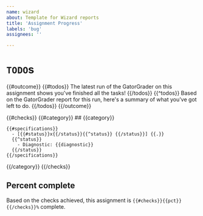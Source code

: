 ```yaml
---
name: wizard
about: Template for Wizard reports
title: 'Assignment Progress'
labels: 'bug'
assignees: ''

---
```


# `TODO`s

{{#outcome}}
{{#todos}}
The latest run of the GatorGrader on this assignment shows you've finished all the tasks!
{{/todos}}
{{^todos}}
Based on the GatorGrader report for this run, here's a summary of what you've got left to do.
{{/todos}}
{{/outcome}}

{{#checks}}
  {{#category}}
    ## {{category}}

    {{#specifications}}
      - [{{#status}}x{{/status}}{{^status}} {{/status}}] {{.}}
      {{^status}}
        - Diagnostic: {{diagnostic}}
      {{/status}}
    {{/specifications}}
  {{/category}}
{{/checks}}


## Percent complete

Based on the checks achieved, this assignment is `{{#checks}}{{pct}}{{/checks}}%` complete.
